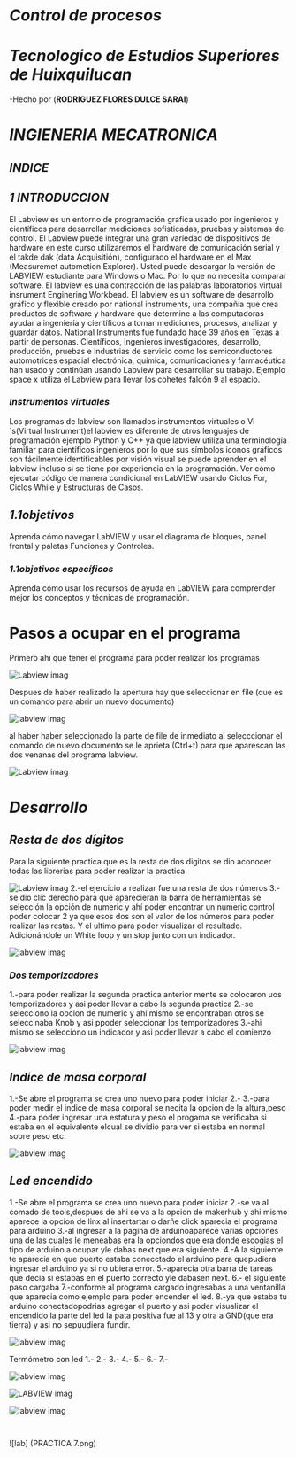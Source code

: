 # *Control de procesos*
# *Tecnologico de Estudios Superiores de Huixquilucan*
-Hecho por (**RODRIGUEZ FLORES DULCE SARAI**)
# *INGIENERIA MECATRONICA*

## *INDICE*


## *1 INTRODUCCION*
El Labview es un entorno de programación grafica usado por ingenieros y científicos para desarrollar mediciones sofisticadas, pruebas y sistemas de control. El Labview puede integrar una gran variedad de dispositivos de hardware en este curso utilizaremos el hardware de comunicación serial y el takde dak (data Acquisitión), configurado el hardware en el Max (Measuremet autometion Explorer).
Usted puede descargar la versión de LABVIEW estudiante para Windows o Mac. Por lo que no necesita comparar software.
El labview es una contracción de las palabras laboratorios virtual insrument Enginering Workbead.
El labview es un software de desarrollo gráfico y flexible creado por national instruments, una compañía que crea productos de software y hardware que determine a las computadoras ayudar a ingeniería y científicos a tomar mediciones, procesos, analizar y guardar datos.
National Instruments fue fundado hace 39 años en Texas a partir de personas.
Científicos, Ingenieros investigadores, desarrollo, producción, pruebas e industrias de servicio como los semiconductores automotrices espacial electrónica, química, comunicaciones y farmacéutica han usado y continúan usando Labview para desarrollar su trabajo.
Ejemplo space x utiliza el Labview para llevar los cohetes falcón 9 al espacio.

### *Instrumentos virtuales*
Los programas de labview son llamados instrumentos virtuales o VI´s(Virtual Instrument)el labview es diferente de otros lenguajes de programación ejemplo Python y C++ ya que labview utiliza una terminología familiar para científicos ingenieros por lo que sus símbolos iconos gráficos son fácilmente identificables por visión visual se puede aprender en el labview incluso si se tiene por experiencia en la programación.
Ver cómo ejecutar código de manera condicional en LabVIEW usando Ciclos For, Ciclos While y Estructuras de Casos.

## *1.1objetivos*
Aprenda cómo navegar LabVIEW y usar el diagrama de bloques, panel frontal y paletas Funciones y Controles.



### *1.1objetivos específicos* 
Aprenda cómo usar los recursos de ayuda en LabVIEW para comprender mejor los conceptos y técnicas de programación.

# **Pasos a ocupar en el programa**
Primero ahi que tener el programa  para poder realizar los programas 

![Labview imag](https://github.com/dulce1218/contor-de-procesos-1/blob/master/CONTROL%20DE%20PROCESOS/01.png?raw=true)

Despues de haber realizado la apertura  hay que seleccionar en file (que es un comando para abrir un nuevo documento)

![labview imag](https://github.com/dulce1218/contor-de-procesos-1/blob/master/CONTROL%20DE%20PROCESOS/02.png?raw=true)

al haber haber seleccionado la parte de file de inmediato al selecccionar el comando de nuevo documento se le aprieta (Ctrl+t) para que aparescan las dos venanas del programa labview.

![Labview imag](https://github.com/dulce1218/contor-de-procesos-1/blob/master/CONTROL%20DE%20PROCESOS/pas1.png?raw=true)

# *Desarrollo*
## *Resta de dos dígitos*
Para la siguiente practica que es la resta de dos digitos se dio aconocer todas las librerias para poder realizar la practica. 

![Labview imag](https://github.com/dulce1218/contor-de-procesos-1/blob/master/CONTROL%20DE%20PROCESOS/03.png?raw=true)
2.-el ejercicio a realizar fue una resta de dos números 
3.-se dio clic derecho para que aparecieran la barra de herramientas se selección la opción de numeric y ahí poder encontrar un numeric control poder colocar 2 ya que esos dos son el valor de los números para poder realizar las restas. Y el ultimo para poder visualizar el resultado. Adicionándole un White loop y un stop junto con un indicador.

 ![labview imag](https://github.com/dulce1218/contor-de-procesos-1/blob/master/CONTROL%20DE%20PROCESOS/practica1.png?raw=true)

### *Dos temporizadores* 
1.-para poder realizar la segunda practica anterior mente se colocaron uos temporizadores y asi poder llevar a cabo la segunda practica
2.-se selecciono la obcion de numeric y ahi mismo se encontraban otros se seleccinaba Knob y asi ppoder seleccionar los temporizadores
3.-ahi mismo se selecciono un indicador y asi  poder llevar a cabo el comienzo

![labview imag](https://github.com/dulce1218/contor-de-procesos-1/blob/master/CONTROL%20DE%20PROCESOS/1.1.png?raw=true)

## *Indice de masa corporal*

1.-Se abre el programa se crea uno nuevo para poder iniciar
2.-
3.-para poder medir el indice de masa corporal se necita la opcion de la altura,peso
4.-para poder ingresar una estatura y peso el progama se verificaba si estaba en el equivalente elcual se dividio para ver si estaba en  normal sobre peso etc.


![labview imag](https://github.com/dulce1218/contor-de-procesos-1/blob/master/CONTROL%20DE%20PROCESOS/practica2.png?raw=true)

## *Led encendido*
1.-Se abre el programa se crea uno nuevo para poder iniciar
2.-se va al comado de tools,despues de ahi se va a  la opcion de makerhub y ahi mismo aparece la opcion de linx al insertartar o darñe click aparecia el programa para arduino 
3.-al ingresar a la pagina de arduinoaparece varias opciones una de las cuales le meneabas era la opciondos que era donde escogias el tipo de arduino a ocupar yle dabas next que era siguiente.
4.-A la siguiente te aparecia en que puerto estaba conecctado el arduino para quepudiera ingresar el arduino ya si no ubiera error. 
5.-aparecia otra barra de tareas que decia si estabas en el puerto correcto yle dabasen next.
6.- el siguiente paso cargaba 
7.-conforme al programa cargado ingresabas a una ventanilla que aparecia como ejemplo para poder encender el led.
8.-ya que estaba tu arduino conectadopodrias agregar el puerto y asi poder visualizar el encendido la parte del led la pata positiva fue al 13 y otra a GND(que era tierra) y asi no sepuudiera fundir.

![labview imag](https://github.com/dulce1218/contor-de-procesos-1/blob/master/CONTROL%20DE%20PROCESOS/pracrica3.png?raw=true)



Termómetro con led 
1.-
2.-
3.-
4.-
5.-
6.-
7.-

![labview imag](https://github.com/dulce1218/contor-de-procesos-1/blob/master/CONTROL%20DE%20PROCESOS/practica4.png?raw=true)


![LABVIEW imag](https://github.com/dulce1218/contor-de-procesos-1/blob/master/CONTROL%20DE%20PROCESOS/practica6.png?raw=true)

![labview imag](https://github.com/dulce1218/contor-de-procesos-1/blob/master/CONTROL%20DE%20PROCESOS/PRACTICA7.png?raw=true)

![]()

![]()







![lab] (PRACTICA 7.png)
